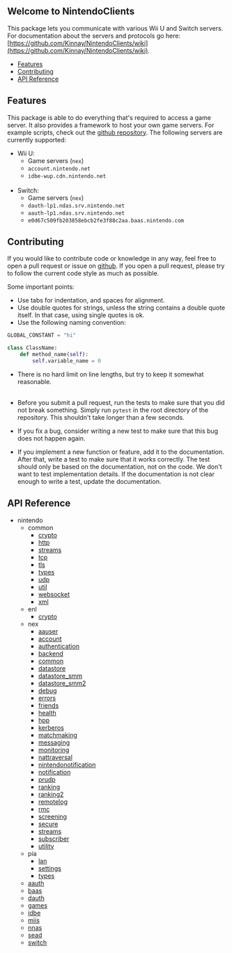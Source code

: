 
## Welcome to NintendoClients

This package lets you communicate with various Wii U and Switch servers. For documentation about the servers and protocols go here: [https://github.com/Kinnay/NintendoClients/wiki](https://github.com/Kinnay/NintendoClients/wiki).

* [Features](#features)
* [Contributing](#contributing)
* [API Reference](#api-reference)

## Features
This package is able to do everything that's required to access a game server. It also provides a framework to host your own game servers. For example scripts, check out the [github repository](https://github.com/Kinnay/NintendoClients). The following servers are currently supported:

* Wii U:
	* Game servers (`nex`)
	* `account.nintendo.net`
	* `idbe-wup.cdn.nintendo.net`<br><br>
* Switch:
	* Game servers (`nex`)
	* `dauth-lp1.ndas.srv.nintendo.net`
	* `aauth-lp1.ndas.srv.nintendo.net`
	* `e0d67c509fb203858ebcb2fe3f88c2aa.baas.nintendo.com`

## Contributing
If you would like to contribute code or knowledge in any way, feel free to open a pull request or issue on [github](https://github.com/Kinnay/NintendoClients). If you open a pull request, please try to follow the current code style as much as possible.

Some important points:

* Use tabs for indentation, and spaces for alignment.
* Use double quotes for strings, unless the string contains a double quote itself. In that case, using single quotes is ok.
* Use the following naming convention:

```python
GLOBAL_CONSTANT = "hi"

class ClassName:
	def method_name(self):
		self.variable_name = 0
```

* There is no hard limit on line lengths, but try to keep it somewhat reasonable.<br><br>

* Before you submit a pull request, run the tests to make sure that you did not break something. Simply run `pytest` in the root directory of the repository. This shouldn't take longer than a few seconds.
* If you fix a bug, consider writing a new test to make sure that this bug does not happen again.
* If you implement a new function or feature, add it to the documentation. After that, write a test to make sure that it works correctly. The test should only be based on the documentation, not on the code. We don't want to test implementation details. If the documentation is not clear enough to write a test, update the documentation.

## API Reference

* nintendo
	* common
		* [crypto](reference/common/crypto)
		* [http](reference/common/http)
		* [streams](reference/common/streams)
		* [tcp](reference/common/tcp)
		* [tls](reference/common/tls)
		* [types](reference/common/types)
		* [udp](reference/common/udp)
		* [util](reference/common/util)
		* [websocket](reference/common/websocket)
		* [xml](reference/common/xml)
	* enl
		* [crypto](reference/enl/crypto)
	* nex
		* [aauser](reference/nex/aauser)
		* [account](reference/nex/account)
		* [authentication](reference/nex/authentication)
		* [backend](reference/nex/backend)
		* [common](reference/nex/common)
		* [datastore](reference/nex/datastore)
		* [datastore_smm](reference/nex/datastore_smm)
		* [datastore_smm2](reference/nex/datastore_smm2)
		* [debug](reference/nex/debug)
		* [errors](reference/nex/errors)
		* [friends](reference/nex/friends)
		* [health](reference/nex/health)
		* [hpp](reference/nex/hpp)
		* [kerberos](reference/nex/kerberos)
		* [matchmaking](reference/nex/matchmaking)
		* [messaging](reference/nex/messaging)
		* [monitoring](reference/nex/monitoring)
		* [nattraversal](reference/nex/nattraversal)
		* [nintendonotification](reference/nex/nintendonotification)
		* [notification](reference/nex/notification)
		* [prudp](reference/nex/prudp)
		* [ranking](reference/nex/ranking)
		* [ranking2](reference/nex/ranking2)
		* [remotelog](reference/nex/remotelog)
		* [rmc](reference/nex/rmc)
		* [screening](reference/nex/screening)
		* [secure](reference/nex/secure)
		* [streams](reference/nex/streams)
		* [subscriber](reference/nex/subscriber)
		* [utility](reference/nex/utility)
	* pia
		* [lan](reference/pia/lan)
		* [settings](reference/pia/settings)
		* [types](reference/pia/types)
	* [aauth](reference/aauth)
	* [baas](reference/baas)
	* [dauth](reference/dauth)
	* [games](reference/games)
	* [idbe](reference/idbe)
	* [miis](reference/miis)
	* [nnas](reference/nnas)
	* [sead](reference/sead)
	* [switch](reference/switch)
